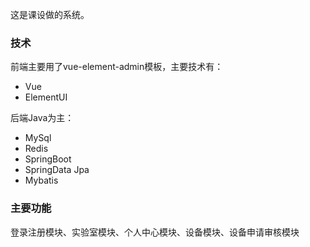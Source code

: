 这是课设做的系统。

### 技术
前端主要用了vue-element-admin模板，主要技术有：
- Vue
- ElementUI

后端Java为主：
- MySql
- Redis
- SpringBoot
- SpringData Jpa
- Mybatis

### 主要功能
登录注册模块、实验室模块、个人中心模块、设备模块、设备申请审核模块
